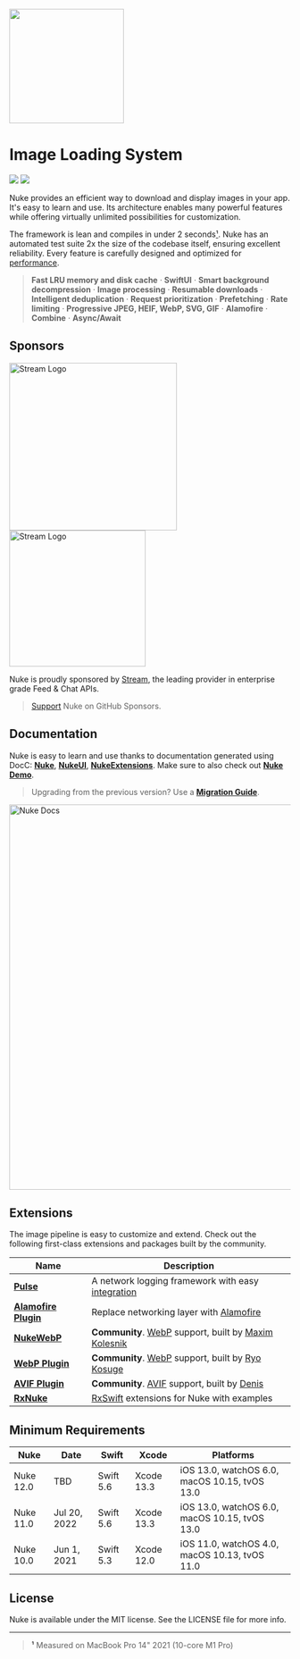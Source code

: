 <br/>

<img src="https://user-images.githubusercontent.com/1567433/114792417-57c1d080-9d56-11eb-8035-dc07cfd7557f.png" height="205">

# Image Loading System

<p align="left">
<img src="https://img.shields.io/badge/platforms-iOS%2C%20macOS%2C%20watchOS%2C%20tvOS-lightgrey.svg">
<img src="https://github.com/kean/Nuke/workflows/Nuke%20CI/badge.svg">
</p>

Nuke provides an efficient way to download and display images in your app. It's easy to learn and use. Its architecture enables many powerful features while offering virtually unlimited possibilities for customization.

The framework is lean and compiles in under 2 seconds[¹](#footnote-1). Nuke has an automated test suite 2x the size of the codebase itself, ensuring excellent reliability. Every feature is carefully designed and optimized for [performance](https://kean.blog/post/nuke-9).

> **Fast LRU memory and disk cache** · **SwiftUI** · **Smart background decompression** · **Image processing** · **Resumable downloads** · **Intelligent deduplication** · **Request prioritization** · **Prefetching** · **Rate limiting** · **Progressive JPEG, HEIF, WebP, SVG, GIF** · **Alamofire** · **Combine** · **Async/Await**

## Sponsors

<a target="_blank" rel="noopener noreferrer" href="https://getstream.io/chat/sdk/swiftui/?utm_source=Nuke&utm_medium=Github_Repo_Content_Ad&utm_content=Developer&utm_campaign=Nuke_July2022_SwiftUIChat_klmh22#gh-light-mode-only"><img src="https://user-images.githubusercontent.com/1567433/175186173-64eb53cb-b5d6-4ed4-aaca-87dbbb0834ab.png#gh-light-mode-only" width="300px" alt="Stream Logo" style="max-width: 100%;"></a>
<a target="_blank" rel="noopener noreferrer" href="https://getstream.io/chat/sdk/swiftui/?utm_source=Nuke&utm_medium=Github_Repo_Content_Ad&utm_content=Developer&utm_campaign=Nuke_July2022_SwiftUIChat_klmh22#gh-dark-mode-only"><img src="https://user-images.githubusercontent.com/1567433/175562043-0ab82adc-e3c7-4c0b-8813-a7940ff41db8.png#gh-dark-mode-only" width="244px" alt="Stream Logo" style="max-width: 100%;"></a>

Nuke is proudly sponsored by [Stream](https://getstream.io/chat/sdk/swiftui/?utm_source=Nuke&utm_medium=Github_Repo_Content_Ad&utm_content=Developer&utm_campaign=Nuke_July2022_SwiftUIChat_klmh22), the leading provider in enterprise grade Feed & Chat APIs.

> [Support](https://github.com/sponsors/kean) Nuke on GitHub Sponsors.

## Documentation

Nuke is easy to learn and use thanks to documentation generated using DocC: [**Nuke**](https://kean-docs.github.io/nuke/documentation/nuke/getting-started/), [**NukeUI**](https://kean-docs.github.io/nukeui/documentation/nukeui/), [**NukeExtensions**](https://kean-docs.github.io/nukeextensions/documentation/nukeextensions/). Make sure to also check out [**Nuke Demo**](https://github.com/kean/NukeDemo).

> Upgrading from the previous version? Use a [**Migration Guide**](https://github.com/kean/Nuke/tree/master/Documentation/Migrations).

<a href="https://kean-docs.github.io/nuke/documentation/nuke/getting-started">
<img width="690" alt="Nuke Docs" src="https://user-images.githubusercontent.com/1567433/175793167-b7e0c557-b887-444f-b18a-57d6f5ecf01a.png">
</a>

## Extensions

The image pipeline is easy to customize and extend. Check out the following first-class extensions and packages built by the community.

|Name|Description|
|--|--|
|[**Pulse**](https://github.com/kean/Pulse)|A network logging framework with easy [integration](https://github.com/kean/Nuke/pull/583)|
|[**Alamofire Plugin**](https://github.com/kean/Nuke-Alamofire-Plugin)|Replace networking layer with [Alamofire](https://github.com/Alamofire/Alamofire)|
|[**NukeWebP**](https://github.com/makleso6/NukeWebP)| **Community**. [WebP](https://developers.google.com/speed/webp/) support, built by [Maxim Kolesnik](https://github.com/makleso6)|
|[**WebP Plugin**](https://github.com/ryokosuge/Nuke-WebP-Plugin)| **Community**. [WebP](https://developers.google.com/speed/webp/) support, built by [Ryo Kosuge](https://github.com/ryokosuge)|
|[**AVIF Plugin**](https://github.com/delneg/Nuke-AVIF-Plugin)| **Community**. [AVIF](https://caniuse.com/avif) support, built by [Denis](https://github.com/delneg)|
|[**RxNuke**](https://github.com/kean/RxNuke)|[RxSwift](https://github.com/ReactiveX/RxSwift) extensions for Nuke with examples|

## Minimum Requirements

| Nuke       | Date         | Swift       | Xcode      | Platforms                                     |
|------------|--------------|-------------|------------|-----------------------------------------------|
| Nuke 12.0  | TBD          | Swift 5.6   | Xcode 13.3 | iOS 13.0, watchOS 6.0, macOS 10.15, tvOS 13.0 |
| Nuke 11.0  | Jul 20, 2022 | Swift 5.6   | Xcode 13.3 | iOS 13.0, watchOS 6.0, macOS 10.15, tvOS 13.0 |
| Nuke 10.0  | Jun 1, 2021  | Swift 5.3   | Xcode 12.0 | iOS 11.0, watchOS 4.0, macOS 10.13, tvOS 11.0 |

## License

Nuke is available under the MIT license. See the LICENSE file for more info.

----

> <a name="footnote-1">¹</a> Measured on MacBook Pro 14" 2021 (10-core M1 Pro)

